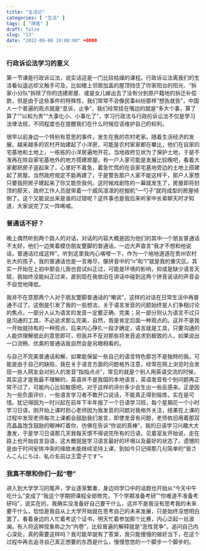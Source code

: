 ```yaml
---
title: "生活记"
categories: [ "生活" ]
tags: [ "随笔" ]
draft: false
slug: "13"
date: "2022-09-08 19:08:00" +0800
---
```






### 行政诉讼法学习的意义

第一节课是行政诉讼法，说实话这是一门比较枯燥的课程。行政诉讼法离我们的生活看似遥远却又触手可及，比如楼上邻居加盖的屋顶挡住了你家阳台的阳光、“拆家小分队”拆除了你的违建房屋、或是女儿嫁出去了没有分到原户籍地的拆迁补偿款，但是由于这些事件的特殊性，我们常常不会像民事纠纷那样“想告就告”，中国人一个普遍的观点就是“息诉，止争”，我们经常挂在嘴边的就是“多大个事，算了算了”“以和为贵”“大事化小、小事化了”，学习行政法与行政的诉讼法不仅是学习法律法规，不同程度也在提醒我们在什么时候应该维护自己的权利。

很早以前身边一个特别有意思的事件，发生在我的农村老家。随着生活经济的发展，越来越多的农村开始建起了小洋房，可能是农村家家都在攀比，他们在自家的宅基地和土地上，一栋栋的小洋房遍地开花，当地政府见状为了保护土地，于是不准再在除自家宅基地外的地方搭建房屋。有一户人家可能是发展比较晚吧，看着大家都把房子竖起来了，心里好不着急，着急忙慌的在自家宅基地旁边的土地上搭建起了房屋。当然政府规定不能再建了，于是警告那户人家不能这样干，那户人家想只要我把房子建起来了你又能奈我何。这时候戏剧性的一幕就发生了，房屋即将封顶的那天，政府工作人员就带着一个威风凛凛的挖掘机“一勺子”就将成型的房屋倾倒了。这个又能说出来是谁的过错呢？这件事也是我后来听家中长辈聊天时才知道，大家说完了又一阵唏嘘。

### 普通话不好？


晚上偶然听到两个路人的对话，对话的内容大概是因为他们的其中一个朋友普通话不太好，他们一边笑着模仿朋友蹩脚的普通话，一边大声直言“我才不想和他说话，普通话烂成这样”。听到这里我内心咯噔一下，作为一个地地道道在贵州农村长大的孩子，我的普通话也是一言难尽，像拼音中的“n”和“l”就是我的重灾区。其实一开始在上初中那会儿我也尝试纠正过，可能是环境的影响，抑或是缺少语言天赋，我始终没能纠正过来，直到现在我依旧在讲话中碰到这两个拼音说话的声音会不自觉地降低。

我并不在意那两个人对于朋友蹩脚普通话的“嘲讽”，这样的对话在日常生活中再普通不过了。这倒是引发了我的一些想法，关于语言发音的问题始终是人们争相讨论的焦点，一部分人认为语言的发音一定要正确、完美；另一部分则认为语言不过只是沟通的工具，不必追求那么完美，自然，我是肯定后面一种观点的。这并不是我一开始就持有的一种观点，后来内心挣扎一段才确定，语言就是工具，只要沟通的人能供理解彼此的意思即可，但我并不反对那些将发音追求到极致的人，如果说出一口流畅、优美的普通话我自然会是另眼相看的。

与自己不完美普通话和解，如果能保留一些自己的语言特色那岂不是独特的我。可能是由于自己的缺陷，我在关于语言方面的问题格外注意，经常在网上浏览时会发现一些人网友会对别人的发音“指指点点”，常见的就是个别人用英语交流的时候，其实这才是我最不理解的，英语并不是我国的本地语言，英语发音有个别问题再正常不过了，可能内心比较敏感吧，对于这样的评价多少会生出一些反感来。正是因为一些负面评价，一些语言学习者不敢开口说话，不能真正得到锻炼，实在是可惜。犹记得因为一时兴起在前年下半年报了一个日语学习班，每个星期花一个小时学习日语，刚开始上课时担心老师因为我发音的问题对我格外关注，结果在上课的过程中发现老师每次上课都会鼓励我们发言，即使发音有问题，老师依旧用着那双亮晶晶饱含鼓励的眼神盯着你，彷佛在告诉“你说的真棒”，我的日语学习兴趣大大激发，于是学习日语那几天我每天恨不得说完所有的日语，见着室友开始说，走在路上也开始自言自语，这大概就是学习语言最好的环境以及最好的状态了。遗憾的是由于时间安排冲突的缘故未能继续坚持上课，到如今只记得那几句简单的“皆さんこんにちは、私の名前は王雲子です”~

### 我真不想和你们一起“卷”

进入到大学学习的尾声，学业逐渐繁重，身边同学口中的话题也开始从“今天中午吃什么”变成了“我这个学期把课程全部修完，下个学期准备考研”“你难道不准备考研吗”，说实在的，我确实没准备好自己要干什么，这并不是我没有思考我的未来要干什么，恰恰是我自从上大学开始就在思考自己的未来发展，只是始终没想明白罢了。看着身边的人忙着考这个证书，明天忙着参加那个比赛，内心泛起一丝波澜。有人将这种现象称之为“内卷”，比较普遍的解释就是“恶性竞争”。追问自己内心深处，真的需要这样吗？我可能早就有了答案，我只能慢慢的做好当下，在这个过程中再去追寻自己真正想要的东西是什么，慢慢悠悠的一个脚步一个脚步的。



